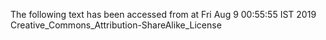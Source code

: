 The following text has been accessed from at Fri Aug 9 00:55:55 IST 2019
Creative_Commons_Attribution-ShareAlike_License
